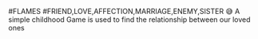 #FLAMES 
#FRIEND,LOVE,AFFECTION,MARRIAGE,ENEMY,SISTER 
😅 A simple childhood Game is used to find the relationship between our loved ones
